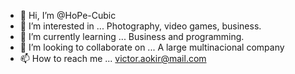 - 👋 Hi, I’m @HoPe-Cubic
- 👀 I’m interested in ... Photography, video games, business.
- 🌱 I’m currently learning ... Business and programming.
- 💞️ I’m looking to collaborate on ... A large multinacional company
- 📫 How to reach me ... victor.aokir@mail.com

<!---
HoPe-Cubic/HoPe-Cubic is a ✨ special ✨ repository because its `README.md` (this file) appears on your GitHub profile.
You can click the Preview link to take a look at your changes.
--->
